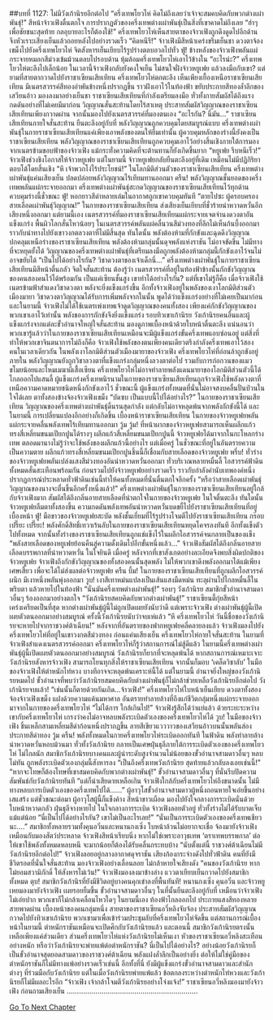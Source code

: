 ##บทที่ 1127: ไม่มีวังเก้านิรยอีกต่อไป
“ครึ่งเทพโยวไห่ คิดไม่ถึงเลยว่าเจ้าจะสมคบคิดกับพวกต่างเผ่าพันธุ์!”
สีหน้าจ้าวเฟิงตื่นตกใจ การปรากฏตัวของครึ่งเทพต่างเผ่าพันธุ์เป็นสิ่งที่เขาคาดไม่ถึงเลย
“ฮ่าๆ เพื่อชัยชนะสุดท้าย กลอุบายอะไรก็ต้องใช้!”
ครึ่งเทพโยวไห่เห็นสายตาของจ้าวเฟิงถูกดึงดูดไปอีกด้าน จึงหัวเราะเสียงเย็นแล้วถอยหลังไปอย่างรวดเร็ว
“คิดหนีรึ!”
จ้าวเฟิงมีสีหน้าเคร่งขรึมเย็นชา ดวงตาจ้องเขม็งไปยังครึ่งเทพโยวไห่ จิตสังหารเย็นเยียบไร้รูปร่างตลบอวลไปทั่ว
ฟู่!
ข้างหลังของจ้าวเฟิงพลันแผ่กระจายหมอกสีม่วงเข้มม้วนตลบไปรอบด้าน หุ้มล้อมครึ่งเทพโยวไห่เอาไว้ข้างใน
“อะไรน่ะ?”
ครึ่งเทพโยวไห่ตะลึงไปเล็กน้อย
ในเวลานี้จ้าวเฟิงกลับยังคงใจเย็น ไม่สนใจฝั่งจ้าวหยูเฟย แล้วลงมือกับเขา?
แต่ยามที่สายตากวาดไปยังราชาเซียนเสียเทียน ครึ่งเทพโยวไห่ตกตะลึง
เห็นเพียงเยื้องเหนือราชาเซียนเสียเทียน มีเนตรสวรรค์สีทองอำพันข้างหนึ่งปรากฏขึ้น ราวฝังเอาไว้ในท้องฟ้า ขยับประกายสีทองล้ำลึกของเสวียนอ้าว มองลงมาอย่างเย็นชา
ราชาเซียนเสียเทียนที่กำลังเตรียมลงมือ ทั่วทั้งกายสัมผัสได้ถึงแรงกดดันอย่างที่ไม่เคยมีมาก่อน วิญญาณสั่นสะท้านโดยไร้สาเหตุ
ประสาทสัมผัสวิญญาณของราชาเซียนเสียเทียนเพียงกวาดผ่าน จากนั้นมองไปยังเนตรสวรรค์ที่มองตนเอง
“อะไรกัน? นี่มัน…”
ราชาเซียนเสียเทียนกายใจสั่นสะท้าน ยืนตะลึงอยู่กับที่ พลังวิญญาณถูกควบคุมโดยสมบูรณ์แบบ
ครึ่งเทพต่างเผ่าพันธุ์ในกายราชาเซียนเสียเทียนแค่เพียงเอาพลังของตนให้ยืมเท่านั้น ผู้ควบคุมหลักของร่างนี้ยังคงเป็นราชาเซียนเสียเทียน
พลังวิญญาณของราชาเซียนเสียเทียนถูกควบคุมเอาไว้อย่างสิ้นเชิงภายใต้การมองจากเนตรข้ามขอบฟ้าของจ้าวเฟิง แม้กระทั่งความคิดที่จะต้านทานก็ยังเกิดขึ้นยาก
“หยูเฟย รีบหนีเร็ว!”
จ้าวเฟิงช่วงชิงโอกาสให้จ้าวหยูเฟย
แต่ในยามนี้ จ้าวหยูเฟยกลับยืนตะลึงอยู่ที่เดิม เหมือนไม่มีปฏิกิริยาตอบโต้โดยสิ้นเชิง
“หึ เจ้าพวกโง่ไร้ประโยชน์!”
ในโลกมิติส่วนตัวของราชาเซียนเสียเทียน ครึ่งเทพต่างเผ่าพันธุ์แค่นเสียงเย็น ปลดปล่อยพลังวิญญาณไร้เทียมทานออกมา
ครืน!
พลังวิญญาณชั้นยอดของครึ่งเทพพลันแผ่กระจายออกมา
ครึ่งเทพต่างเผ่าพันธุ์สะกดวิญญาณของราชาเซียนเสียเทียนไว้ทุกด้าน ควบคุมร่างนี้ชั่วขณะ
ฟู่!
หอกยาวสีดำหลายเล่มในอากาศถูกเขาควบคุมทันที
“ตายไปซะ ผู้ครอบครองสายเลือดเผ่าพันธุ์วิญญาณ!”
ในกายของราชาเซียนเสียเทียน ส่งเสียงเย็นเยียบที่ชั่วร้ายน่าหวาดหวั่นอีกเสียงหนึ่งออกมา
แต่ยามนี้เอง
เนตรสวรรค์ที่มองราชาเซียนเสียเทียนแผ่กระจายเจตจำนงดวงตาอันแข็งแกร่ง พื้นผิวโลกสั่นไหวน้อยๆ
ในเนตรสวรรค์พลันแผ่คลื่นวนสีม่วงทองที่ลึกไม่เห็นก้นบึ้งออกมา ราวกับนำทางไปยังเขาวงกตลวงตาที่ไม่มีสิ้นสุด
ทันใดนั้น พลังต้องห้ามที่กักขังและฉุดดึงวิญญาณปกคลุมเหนือร่างของราชาเซียนเสียเทียน
พลังต้องห้ามกลุ่มนั้นดุจพลังแห่งราชัน ไม่อาจขัดขืน ไม่มีทางที่จะหยุดยั้งได้
วิญญาณของครึ่งเทพต่างเผ่าพันธุ์ที่เตรียมลงมือถูกพลังต้องห้ามกลุ่มนี้กักขังเอาไว้จนไม่อาจขยับได้
“เป็นไปได้อย่างไรกัน? วิชาดวงตาของเจ้าเด็กนี่…”
ครึ่งเทพต่างเผ่าพันธุ์ในกายราชาเซียนเสียเทียนมีสีหน้าตื่นกลัว จิตใจสั่นสะท้าน
ต้องรู้ว่า เนตรสวรรค์ที่อยู่ในท้องฟ้าข้างนั้นกักขังวิญญาณของคนสองคนไว้ได้พร้อมกัน
เป็นแค่เซียนชั้นสูง เขาทำได้อย่างไรกัน?
แต่ที่เขาไม่รู้ก็คือ เมื่อจ้าวเฟิงใช้เนตรข้ามฟ้าสำแดงวิชาดวงตา พลังจะยิ่งแข็งแกร่งขึ้น
อีกทั้งจ้าวเฟิงอยู่ในพลังของเงาโลกมิติส่วนตัวเมืองมายา วิชาดวงตาวิญญาณได้รับการเพิ่มพลังจากในนั้น พูดได้ว่าแข็งแกร่งอย่างที่ไม่เคยเป็นมาก่อน
และในยามนี้ จ้าวเฟิงไม่ได้ใช้เนตรเพ่งเทพเจ้าดูดวิญญาณของคนทั้งสอง เพียงแค่กักขังวิญญาณของพวกเขาเอาไว้เท่านั้น พลังของการกักขังจึงยิ่งแข็งแกร่ง
รอบทิวเขาเก้านิรย วังเก้านิรยคนอื่นและผู้แข็งแกร่งจากแต่ละขั้วอำนาจใหญ่ใจสั่นสะท้าน มองดูภาพเบื้องหน้าด้วยใบหน้าตื่นตะลึง
แน่นอนว่าพวกเขารู้แล้วว่าในกายของราชาเซียนเสียเทียนเหมือนจะมีผู้แข็งแกร่งขั้นครึ่งเทพแอบซ่อนอยู่
แต่สิ่งที่ทำให้พวกเขาจินตนาการไม่ถึงก็คือ จ้าวเฟิงใช้พลังของตนเพียงคนเดียวตรึงกำลังครึ่งเทพเอาไว้สองคนในเวลาเดียวกัน
ในพลังเงาโลกมิติส่วนตัวเมืองมายาของจ้าวเฟิง ครึ่งเทพโยวไห่ที่อ่อนล้าถูกขังอยู่ภายใน พลังวิญญาณยังถูกวิชาลวงตาที่แข็งแกร่งกลุ่มหนึ่งลวงตาต่อไป รวมกับการก่อกวนของแมวขโมยน้อยและไหมเมฆาผีเสื้อเซียน ครึ่งเทพโยวไห่ไม่อาจทำลายพลังแดนมายาของโลกมิติส่วนตัวนี้ได้
ไกลออกไปแสนลี้ ผู้แข็งแกร่งครึ่งเทพนิรนามในกายของราชาเซียนเสียเทียนถูกจ้าวเฟิงใช้พลังดวงตาที่เหนือความคาดหมายชนิดหนึ่งกักขังเอาไว้
ชั่วขณะนี้ ผู้แข็งแกร่งทั้งหมดที่นั่นไม่อาจสงบคลื่นปั่นป่วนในใจได้เลย ตาทั้งสองข้างจ้องจ้าวเฟิงเขม็ง
“บัดซบ เป็นแบบนี้ไปได้อย่างไร?”
ในกายของราชาเซียนเสียเทียน วิญญาณของครึ่งเทพต่างเผ่าพันธุ์ดิ้นรนสุดกำลัง แต่กลับไม่อาจหลุดพ้นจากพลังกักขังนี้ได้
และในยามนี้ การเปลี่ยนแปลงอีกอย่างก็เกิดขึ้น
เบื้องหน้าราชาเซียนเสียเทียน ในกายของจ้าวหยูเฟยพลันแผ่กระจายคลื่นพลังเทพไร้เทียมทานออกมา
วู้ม วู้ม!
ที่หน้าผากของจ้าวหยูเฟยสามารถเห็นผลึกแก้วทรงสี่เหลี่ยมขนมเปียกปูนได้รางๆ
ผลึกแก้วสี่เหลี่ยมขนมเปียกปูนนี้ จ้าวหยูเฟยได้มาจากในกะโหลกร่างเทพ ตลอดมานางไม่รู้ว่าจะใช้พลังของผลึกแก้วนี้อย่างไร
แต่เมื่อครู่ ในชั่วขณะที่อยู่ในอันตรายความเป็นความตาย ผลึกแก้วทรงสี่เหลี่ยมขนมเปียกปูนชิ้นนี้ก็เชื่อมกับสายเลือดของจ้าวหยูเฟย
พรึ่บ!
ทั่วร่างของจ้าวหยูเฟยพลันเปล่งแสงสีม่วงทองอันน่าหวาดหวั่นออกมา
ทั่วบริเวณหลายหมื่นลี้ ไอสวรรค์ฟ้าดินทั้งหมดสั่นสะเทือนพร้อมกัน ก่อนรวมไปยังจ้าวหยูเฟยอย่างรวดเร็ว ราวกับกำลังคำนับเทพองค์หนึ่ง
ปรากฏการณ์ประหลาดทั่วฟ้าดินเช่นนี้ทำให้คนทั้งหมดที่นั่นตื่นตกใจอีกครั้ง
“หรือว่าสายเลือดเผ่าพันธุ์วิญญาณของนางจะตื่นขึ้นอีกครั้งหนึ่งแล้ว!”
ครึ่งเทพต่างเผ่าพันธุ์ในกายของราชาเซียนเสียเทียนอยู่ใกล้กับจ้าวเฟิงมาก สัมผัสได้ถึงกลิ่นอายสายเลือดที่น่าตกใจในกายของจ้าวหยูเฟย ในใจตื่นตะลึง
ทันใดนั้น
จ้าวหยูเฟยลืมตาทั้งสองขึ้น ความกดดันพลังเทพอันน่าหวาดหวั่นบดขยี้ไปยังราชาเซียนเสียเทียนที่อยู่เบื้องหน้า
ฟู่!
มือขาวของจ้าวหยูเฟยสะบัด พลังชั้นเยี่ยมที่ไร้รูปร่างโจมตีไปยังราชาเซียนเสียเทียน
กร๊อบ เปรี๊ยะ เปรี๊ยะ!
พลังศักดิ์สิทธิ์เทวาเร้นลับในกายของราชาเซียนเสียเทียนหยุดโคจรลงทันที อีกทั้งแข็งตัวไปทั้งหมด
จากนั้นทั้งร่างของราชาเซียนเสียเทียนถูกแช่แข็งไว้ในผลึกไอสวรรค์จนกลายเป็นของแข็ง
“พลังสายเลือดของหยูเฟยย้อนคืนสู่ความดั้งเดิมไปอีกขั้นหนึ่งแล้ว…”
จ้าวเฟิงสัมผัสได้ถึงกลิ่นอายสายเลือดบรรพกาลที่น่าหวาดหวั่น ในใจยินดี
เมื่อครู่ หลังจากที่เขาสังเกตอย่างละเอียดจึงพบสิ่งผิดปกติของจ้าวหยูเฟย จ้าวเฟิงถึงกักขังวิญญาณของทั้งสองคนนั้นสุดพลัง ไม่ให้พวกเขาดึงพลังออกมาได้แม้เพียงเศษเสี้ยว เพื่อจะได้ไม่ส่งผลต่อจ้าวหยูเฟย
ครืน บึ้ม!
ในกายของราชาเซียนเสียเทียนที่ถูกผลึกไอสวรรค์ผนึก มีเงาหนึ่งพลันพุ่งออกมา
วูบ!
เงาสีเทาหม่นแปลงเป็นเส้นแสงมืดหม่น ทะลุผ่านไปไกลหมื่นลี้ในพริบตา แล้วหายไปในท้องฟ้า
“นั่นมันครึ่งเทพต่างเผ่าพันธุ์!”
รอบๆ วังเก้านิรย สมาชิกขั้วอำนาจสามดาวอื่นๆ ร้องออกมาอย่างตกใจ
“วังเก้านิรยสคบคิดกับพวกต่างเผ่าพันธุ์!”
ราชาเซียนตี้กุ่ยสีหน้าเคร่งเครียดเป็นที่สุด
หากต่างเผ่าพันธุ์ผู้นี้ไม่ถูกเปิดเผยยังนับว่าดี แต่เพราะจ้าวเฟิง ต่างเผ่าพันธุ์ผู้นี้เปิดเผยตัวตนออกมาอย่างสมบูรณ์ ครั้งนี้วังเก้านิรยนับว่าจบเห่แล้ว
“หึ ครึ่งเทพโยวไห่ วันนี้ชื่อของวังเก้านิรยจะหายไปจากราชวงศ์ต้าเฉียน!”
หลังจากที่อันตรายของฟากหยูเฟยคลี่คลายลงแล้ว จ้าวเฟิงมองไปยังครึ่งเทพโยวไห่ที่อยู่ในเขาวงกตสีม่วงทอง ก่อนแค่นเสียงเย็น
ครึ่งเทพโยวไห่กายใจสั่นสะท้าน
ในยามที่จ้าวเฟิงสำแดงเนตรสวรรค์ออกมา ครึ่งเทพโยวไห่ก็รู้ว่าสถานการณ์ไม่สู้ดีแล้ว ในยามนี้ครึ่งเทพต่างเผ่าพันธุ์ผู้นี้เปิดเผยตัวตนออกมาอย่างสมบูรณ์ วังเก้านิรยก็ยากที่จะหลุดพ้นได้
หากสถานการณ์เหมาะเจาะ วังเก้านิรยสังหารจ้าวเฟิง สามารถโยนทุกสิ่งให้ราชาเซียนเสียเทียน จากนั้นก็มอบ ‘เคล็ดวิชาลับ’ ในมือของจ้าวเฟิงให้ตำหนักไท่หวง บางทีอาจจะหลุดพ้นเคราะห์นี้ได้
แต่ในยามนี้ อำนาจยิ่งใหญ่ของวังเก้านิรยหมดไป ขั้วอำนาจที่พบว่าวังเก้านิรยสมคบคิดกับต่างเผ่าพันธุ์ก็ไม่กล้าช่วยเหลือวังเก้านิรยอีกต่อไป
วังเก้านิรยจบแล้ว!
“เช่นนั้นก็ตายด้วยกันเถิด…จ้าวเฟิง!”
ครึ่งเทพโยวไห่ใบหน้าเย็นเยียบ ดวงตาทั้งสองจ้องจ้าวเฟิงเขม็ง แฝงด้วยความแค้นมหาศาล
อันตรายทำลายล้างที่ถึงแก่ชีวิตกลุ่มหนึ่งแผ่กระจายออกมาจากในกายของครึ่งเทพโยวไห่
“ไม่ได้การ ใกล้เกินไป!”
จ้าวเฟิงรู้สึกได้ว่าแย่แล้ว
ด้วยระยะระหว่างเขากับครึ่งเทพโยวไห่ เกรงว่าคงไม่อาจหลบพลังระเบิดตัวเองของครึ่งเทพโยวไห่ได้
วูบ!
ในมือของจ้าวเฟิง ชิ้นเหล็กสามเหลี่ยมสีดำก้อนหนึ่งปรากฏขึ้น ลายสีเขียวแวววาวของเสวียนอ้าวบนนั้นพลันส่องประกายสีดำทอง
วู้ม ครืน!
พลังทั้งหมดในกายครึ่งเทพโยวไห่ระเบิดออกทันที
ในฟ้าดิน พลังทำลายล้างน่าหวาดหวั่นหอบม้วนมา ทั่วทั้งวังเก้านิรย กลายเป็นเศษฝุ่นธุลีภายใต้การระเบิดตัวเองของครึ่งเทพโยวไห่
ไม่ไกลนัก สมาชิกวังเก้านิรยบางคนและผู้นำระดับสูงจำนวนไม่น้อยของขั้วอำนาจสามดาวอื่นๆ หลบไม่ทัน ถูกพลังระเบิดตัวเองกลุ่มนี้สังหารลง
“เป็นถึงครึ่งเทพวังเก้านิรย สุดท้ายแล้วกลับลงเอยเช่นนี้!”
“หากจะโทษก็ต้องโทษที่เขาสมคบคิดกับพวกต่างเผ่าพันธุ์!”
ขั้วอำนาจสามดาวอื่นๆ ที่นั่นรีบปัดความสัมพันธ์กับวังเก้านิรยทันที
“แต่ก็น่าเสียดายเหลือเกิน จ้าวเฟิงใกล้กับครึ่งเทพโยวไห่ถึงขนาดนั้น ไม่มีทางหลบการเบิดตัวเองของครึ่งเทพไปได้…...”
ผู้อาวุโสขั้วอำนาจสามดาวผู้หนึ่งถอนหายใจเอ่ยขึ้นอย่างเสแสร้ง
แต่ชั่วขณะต่อมา ผู้อาวุโสผู้นี้ก็แข็งค้าง สีหน้าขาวเผือด มองไปยังใจกลางการระเบิดนั่นด้วยใบหน้าหวาดกลัว
ฝุ่นธุลีจางหายไป ในใจกลางการระเบิด จ้าวเฟิงลอยตัวอยู่ ทั่วทั้งร่างไม่ได้รับบาดเจ็บแม้แต่น้อย
“นี่เป็นไปได้อย่างไรกัน? เขาไม่เป็นอะไรเลย!”
“นั่นเป็นการระเบิดตัวเองของครึ่งเทพเชียวนะ….”
สมาชิกทั้งหลายรวมทั้งคุนอวิ๋นและหนานกงเซิ่ง ใบหน้าล้วนไม่อยากจะเชื่อ จ้องมายังจ้าวเฟิงเหมือนกับมองสัตว์ประหลาด
จ้าวเฟิงสีหน้าเรียบนิ่ง หากไม่ใช่เพราะอาวุธเทพ ‘ตราเทพบรรพกาล’ ต่อให้เขาใช้พลังทั้งหมดหลบหนี จะมากน้อยก็ต้องได้รับคลื่นกระทบบ้าง
“นับตั้งแต่นี้ ราชวงศ์ต้าเฉียนไม่มีวังเก้านิรยอีกต่อไป!”
จ้าวเฟิงลอยอยู่กลางอากาศดุจราชัน เสียงก้องกระจ่างดังไปทั่วฟ้าดิน
คนที่ยังมีชีวิตรอดที่นั่นใจสั่นสะท้าน มองจ้าวเฟิงอย่างเลื่อนลอย ไม่กล้าหายใจเสียงดัง
“คนของวังเก้านิรย หากไม่ยอมสวามิภักดิ์ ให้สังหารไม่เว้น!”
จ้าวเฟิงมองลงมาข้างล่าง แววตาเยียบเย็นกวาดไปยังสมาชิกทั้งหมด
ตุบ!
สมาชิกวังเก้านิรที่ยังมีชีวิตอยู่บางคนคุกเข่าลงที่พื้นทันที!
หนานกงเซิ่ง คุนอวิ๋น และจ้าวหยูเหยมองมายังจ้าวเฟิง เผยรอยยิ้มขึ้น
ขั้วอำนาจสามดาวอื่นๆ ในที่นั้นยืนตะลึงอยู่กับที่ เหมือนว่าจ้าวเฟิงไม่เอ่ยปาก พวกเขาก็ไม่กล้าเคลื่อนไหวใดๆ
ในยามนี้เอง ท้องฟ้าไกลออกไป ประกายแสงสีทองหลายสายพาดผ่าน
เบื้องหน้าของคนกลุ่มหนึ่ง สายตาของราชาเซียนอวี่หลิงจับจ้อง ประสาทสัมผัสวิญญาณกวาดไปยังทิวเขาเก้านิรย
พวกเขามาเพื่อเข้าร่วมประชุมลับที่ครึ่งเทพโยวไห่จัดขึ้น
แต่สถานการณ์เบื้องหน้าในยามนี้ ตำหนักราชันเหมือนจะเปิดศึกกับวังเก้านิรยแล้ว
และตอนนี้ สมาชิกวังเก้านิรยตรงนั้นเหลือเพียงแค่ส่วนเดียว ส่วนครึ่งเทพโยวไห่แห่งวังเก้านิรยไม่เห็นเงา
หัวของราชาเซียนอวี่หลิงสะเทือนอย่างหนัก หรือว่าวังเก้านิรยจะพ่ายแพ้ต่อตำหนักราชัน? นี่เป็นไปได้อย่างไร?
อย่างน้อยวังเก้านิรยก็เป็นขั้วอำนาจสุดยอดสามดาวของราชวงศ์ต้าเฉียน พลังแฝงล้ำลึกเป็นอย่างยิ่ง ต่อให้ไม่ใช่คู่มือของตำหนักราชันก็ไม่มีทางแพ้อย่างรวดเร็วเช่นนี้ อีกทั้งที่นี่ ยังมีผู้แข็งแกร่งขั้วอำนาจสามดาวและสำนักต่างๆ ที่ร่วมมือกับวังเก้านิรย
แต่ในเมื่อวังเก้านิรยพ่ายแพ้แล้ว ข้อตกลงระหว่างตำหนักไท่หวงและวังเก้านิรยก็ไม่มีผลอะไรอีก
“จ้าวเฟิง เจ้ากล้าโจมตีวังเก้านิรยอย่างโจ่งแจ้ง!”
ราชาเซียนอวี่หลิงมองมายังจ้าวเฟิง ก่อนถามเสียงเย็น
……………………………………………………….


[Go To Next Chapter]( ./365.md)